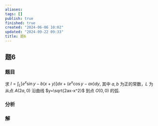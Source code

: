 ```yaml
---
aliases: 
tags: []
publish: true
finished: true
created: "2024-06-06 10:02"
updated: "2024-09-22 09:33"
title: 题6
---
```

## 题6
### 题目
求 $I=\int_L[e^x\sin y-b(x+y)]dx+(e^x\cos y-ax)dy,$ 其中 $a,b$ 为正的常数，$L$ 为从点 $A(2a,0)$ 沿曲线 $y=\sqrt{2ax-x^2}$ 到点 $O(0,0)$ 的弧.
### 分析 
### 解
